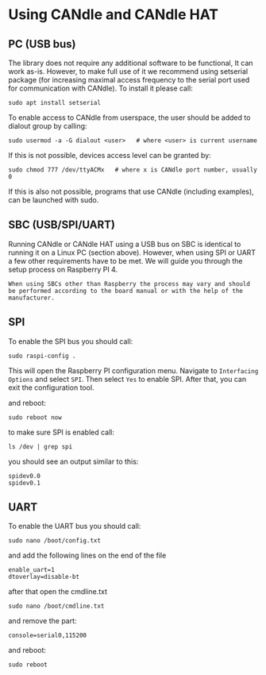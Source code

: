 # Using CANdle and CANdle HAT

## PC (USB bus)

The library does not require any additional software to be functional, It can work as-is. However,
to make full use of it we recommend using setserial package (for increasing maximal access frequency
to the serial port used for communication with CANdle). To install it please call:

```
sudo apt install setserial
```

To enable access to CANdle from userspace, the user should be added to dialout group by calling:

```
sudo usermod -a -G dialout <user>   # where <user> is current username
```

If this is not possible, devices access level can be granted by:

```
sudo chmod 777 /dev/ttyACMx   # where x is CANdle port number, usually 0
```

If this is also not possible, programs that use CANdle (including examples), can be launched with
sudo.

## SBC (USB/SPI/UART)

Running CANdle or CANdle HAT using a USB bus on SBC is identical to running it on a Linux PC
(section above). However, when using SPI or UART a few other requirements have to be met. We will
guide you through the setup process on Raspberry PI 4.

```{note}
When using SBCs other than Raspberry the process may vary and should be performed according to the board manual or with the help of the manufacturer.
```

## SPI

To enable the SPI bus you should call:

```
sudo raspi-config .
```

This will open the Raspberry PI configuration menu. Navigate to `Interfacing Options` and select
`SPI`. Then select `Yes` to enable SPI. After that, you can exit the configuration tool.

and reboot:

```
sudo reboot now
```

to make sure SPI is enabled call:

```
ls /dev | grep spi
```

you should see an output similar to this:

```
spidev0.0
spidev0.1
```

## UART

To enable the UART bus you should call:

```
sudo nano /boot/config.txt
```

and add the following lines on the end of the file

```
enable_uart=1
dtoverlay=disable-bt
```

after that open the cmdline.txt

```
sudo nano /boot/cmdline.txt
```

and remove the part:

```
console=serial0,115200
```

and reboot:

```
sudo reboot
```
